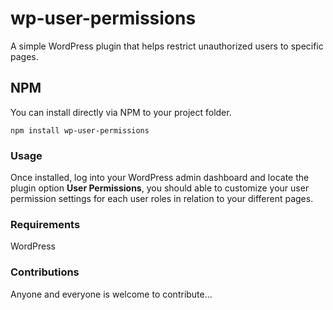 # wp-user-permissions

A simple WordPress plugin that helps restrict unauthorized users to specific pages.

## NPM
You can install directly via NPM to your project folder.
```
npm install wp-user-permissions
``` 

### Usage
Once installed, log into your WordPress admin dashboard and locate the plugin option **User Permissions**, you should able to customize your user permission settings for each user roles in relation to your different pages.

### Requirements
WordPress

### Contributions
Anyone and everyone is welcome to contribute...
